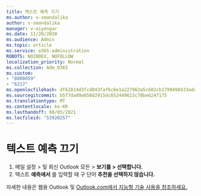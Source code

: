 ```yaml
---
title: 텍스트 예측 끄기
ms.author: v-smandalika
author: v-smandalika
manager: v-aiyengar
ms.date: 11/20/2020
ms.audience: Admin
ms.topic: article
ms.service: o365-administration
ROBOTS: NOINDEX, NOFOLLOW
localization_priority: Normal
ms.collection: Adm_O365
ms.custom:
- "8000059"
- "6217"
ms.openlocfilehash: df62814d3fcd843faf6c6e1a227963a5c682cb1799498433ade15ab1b9e9a6fe
ms.sourcegitcommit: b5f7da89a650d2915dc652449623c78be6247175
ms.translationtype: MT
ms.contentlocale: ko-KR
ms.lasthandoff: 08/05/2021
ms.locfileid: "53920257"
---
```

# <a name="turn-off-text-predictions"></a>텍스트 예측 끄기

1. 메일 설정 > 및 회신 Outlook 모든 > **보기를 > 선택합니다.**
2. 텍스트 **예측에서** 를 입력할 때 구 단어 **추천을 선택하지 않습니다.**

자세한 내용은 웹용 Outlook 및 [Outlook.com에서 지능형 기술 사용을 참조하세요.](https://support.microsoft.com/office/use-intelligent-technology-in-outlook-on-the-web-and-outlook-com-24b30683-8340-4b69-b8ac-4193ec528a70)